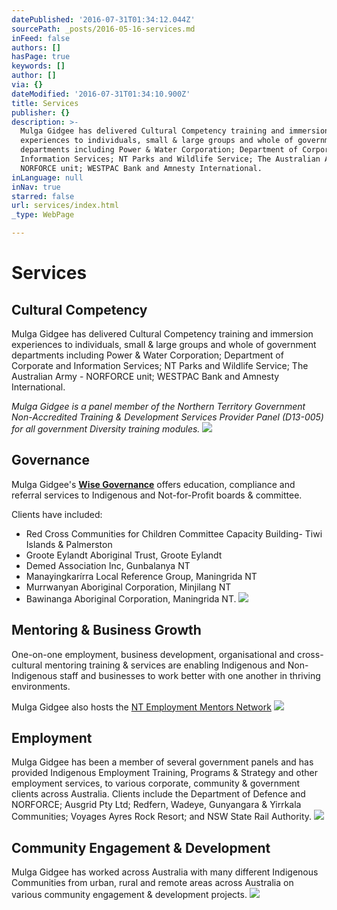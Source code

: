 ```yaml
---
datePublished: '2016-07-31T01:34:12.044Z'
sourcePath: _posts/2016-05-16-services.md
inFeed: false
authors: []
hasPage: true
keywords: []
author: []
via: {}
dateModified: '2016-07-31T01:34:10.900Z'
title: Services
publisher: {}
description: >-
  Mulga Gidgee has delivered Cultural Competency training and immersion
  experiences to individuals, small & large groups and whole of government
  departments including Power & Water Corporation; Department of Corporate and
  Information Services; NT Parks and Wildlife Service; The Australian Army -
  NORFORCE unit; WESTPAC Bank and Amnesty International.
inLanguage: null
inNav: true
starred: false
url: services/index.html
_type: WebPage

---
```

# Services

## Cultural Competency

Mulga Gidgee has delivered Cultural Competency training and immersion experiences to individuals, small & large groups and whole of government departments including Power & Water Corporation; Department of Corporate and Information Services; NT Parks and Wildlife Service; The Australian Army - NORFORCE unit; WESTPAC Bank and Amnesty International.

_Mulga Gidgee is a panel member of the Northern Territory Government Non-Accredited Training & Development Services Provider Panel (D13-005) for all government Diversity training modules._
![](https://the-grid-user-content.s3-us-west-2.amazonaws.com/0cbf415c-3e4a-47d1-b25d-e05bae4cf28c.jpg)

## Governance

Mulga Gidgee's **[Wise Governance][0]** offers education, compliance and referral services to Indigenous and Not-for-Profit boards & committee.

Clients have included:

* Red Cross Communities for Children Committee Capacity Building- Tiwi Islands & Palmerston
* Groote Eylandt Aboriginal Trust, Groote Eylandt
* Demed Association Inc, Gunbalanya NT
* Manayingkarírra Local Reference Group, Maningrida NT
* Murrwanyan Aboriginal Corporation, Minjilang NT
* Bawinanga Aboriginal Corporation, Maningrida NT.
![](https://the-grid-user-content.s3-us-west-2.amazonaws.com/97f6ee94-0a52-448a-807e-57e65e3d10ce.jpg)

## Mentoring & Business Growth

One-on-one employment, business development, organisational and cross-cultural mentoring training & services are enabling Indigenous and Non-Indigenous staff and businesses to work better with one another in thriving environments.

Mulga Gidgee also hosts the [NT Employment Mentors Network][1]
![](https://the-grid-user-content.s3-us-west-2.amazonaws.com/5118320d-3bed-4298-964a-ee09df2d456e.jpg)

## Employment

Mulga Gidgee has been a member of several government panels and has provided Indigenous Employment Training, Programs & Strategy and other employment services, to various corporate, community & government clients across Australia. Clients include the Department of Defence and NORFORCE; Ausgrid Pty Ltd; Redfern, Wadeye, Gunyangara & Yirrkala Communities; Voyages Ayres Rock Resort; and NSW State Rail Authority.
![](https://the-grid-user-content.s3-us-west-2.amazonaws.com/b57b94b0-da57-42b0-a065-7aac2b2b46f0.jpg)

## Community Engagement & Development

Mulga Gidgee has worked across Australia with many different Indigenous Communities from urban, rural and remote areas across Australia on various community engagement & development projects.
![](https://the-grid-user-content.s3-us-west-2.amazonaws.com/30d89cf0-9987-4705-8a58-ddeacf5883ae.jpg)

[0]: http://www.wisegovernance.com.au/
[1]: http://www.mentornt.net.au/